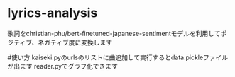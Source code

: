 # lyrics-analysis
歌詞をchristian-phu/bert-finetuned-japanese-sentimentモデルを利用してポジティブ、ネガティブ度に変換します

#使い方
kaiseki.pyのurlsのリストに曲追加して実行するとdata.pickleファイルが出ます
reader.pyでグラフ化できます
